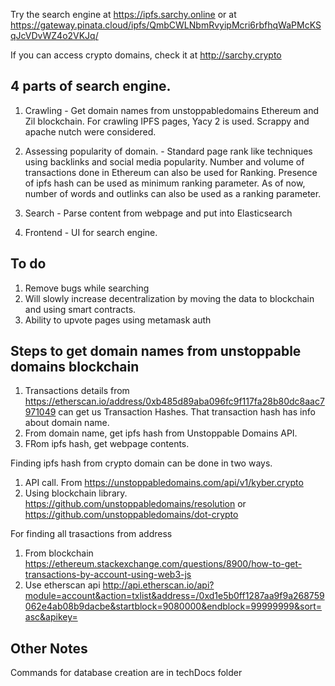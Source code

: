 Try the search engine at https://ipfs.sarchy.online or at https://gateway.pinata.cloud/ipfs/QmbCWLNbmRvyipMcri6rbfhqWaPMcKSqJcVDvWZ4o2VKJq/ 

If you can access crypto domains, check it at http://sarchy.crypto

## 4 parts of search engine. 

 1. Crawling - Get domain names from unstoppabledomains Ethereum and Zil blockchain. For crawling IPFS pages, Yacy 2 is used. Scrappy and apache nutch were considered. 

 2. Assessing popularity of domain. - Standard page rank like techniques using backlinks and social media popularity. 
Number and volume of transactions done in Ethereum can also be used for Ranking. 
Presence of ipfs hash can be used as minimum ranking parameter. 
As of now, number of words and outlinks can also be used as a ranking parameter. 

 3. Search - Parse content from webpage and put into  Elasticsearch

 4. Frontend - UI for search engine. 

## To do

1. Remove bugs while searching
2. Will slowly increase decentralization by moving the data to blockchain and using smart contracts.
3. Ability to upvote pages using metamask auth

## Steps to get domain names from unstoppable domains blockchain 

1. Transactions details from https://etherscan.io/address/0xb485d89aba096fc9f117fa28b80dc8aac7971049 can get us Transaction Hashes. That transaction hash has info about domain name. 
2. From domain name, get ipfs hash from Unstoppable Domains API.
3. FRom ipfs hash, get webpage contents.

 Finding ipfs hash from crypto domain can be done in two ways.

1) API call. From https://unstoppabledomains.com/api/v1/kyber.crypto
2) Using blockchain library. https://github.com/unstoppabledomains/resolution or https://github.com/unstoppabledomains/dot-crypto

 For finding all trasactions from address

1. From blockchain https://ethereum.stackexchange.com/questions/8900/how-to-get-transactions-by-account-using-web3-js
2. Use etherscan api http://api.etherscan.io/api?module=account&action=txlist&address=/0xd1e5b0ff1287aa9f9a268759062e4ab08b9dacbe&startblock=9080000&endblock=99999999&sort=asc&apikey=

## Other Notes

Commands for database creation are in techDocs folder
